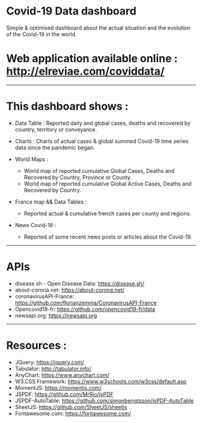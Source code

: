 # Covid-19 Data dashboard
Simple & optimised dashboard about the actual situation and the evolution of the Covid-19 in the world.

# Web application available online : http://elreviae.com/coviddata/

----------------------

# This dashboard shows :

- Data Table : Reported daily and global cases, deaths and recovered by country, territory or conveyance.
- Charts : Charts of actual cases & global summed Covid-19 time series data since the pandemic began.
- World Maps : 
    - World map of reported cumulative Global Cases, Deaths and Recovered by Country, Province or County.
    - World map of reported cumulative Global Active Cases, Deaths and Recovered by Country.

- France map && Data Tables :
    - Reported actual & cumulative french cases per county and regions.

- News Covid-19 :
    - Reported of some recent news posts or articles about the Covid-19.

----------------------

# APIs

- disease.sh - Open Disease Data:  https://disease.sh/
- about-corona.net: https://about-corona.net/
- coronavirusAPI-France: https://github.com/florianzemma/CoronavirusAPI-France
- Opencovid19-fr: https://github.com/opencovid19-fr/data
- newsapi.org: https://newsapi.org

----------------------

# Resources :

- JQuery: https://jquery.com/
- Tabulator: http://tabulator.info/
- AnyChart: https://www.anychart.com/
- W3.CSS Framework: https://www.w3schools.com/w3css/default.asp
- MomentJS: https://momentjs.com/
- JSPDF: https://github.com/MrRio/jsPDF
- JSPDF-AutoTable: https://github.com/simonbengtsson/jsPDF-AutoTable
- SheetJS: https://github.com/SheetJS/sheetjs
- Fontawesome.com: https://fontawesome.com/
